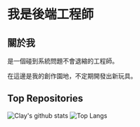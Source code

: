 # 我是後端工程師

## 關於我

是一個碰到系統問題不會退縮的工程師。

在這邊是我的創作園地，不定期開發出新玩具。

<!--
**PolloChang/pollochang** is a ✨ _special_ ✨ repository because its `README.md` (this file) appears on your GitHub profile.

Here are some ideas to get you started:

- 🔭 I’m currently working on ...
- 🌱 I’m currently learning ...
- 👯 I’m looking to collaborate on ...
- 🤔 I’m looking for help with ...
- 💬 Ask me about ...
- 📫 How to reach me: ...
- 😄 Pronouns: ...
- ⚡ Fun fact: ...
-->
## Top Repositories

![Clay's github stats](https://github-readme-stats.vercel.app/api?username=pollochang&theme=gruvbox)
![Top Langs](https://github-readme-stats.vercel.app/api/top-langs/?username=pollochang&layout=compact&theme=gruvbox&langs_count=10)
